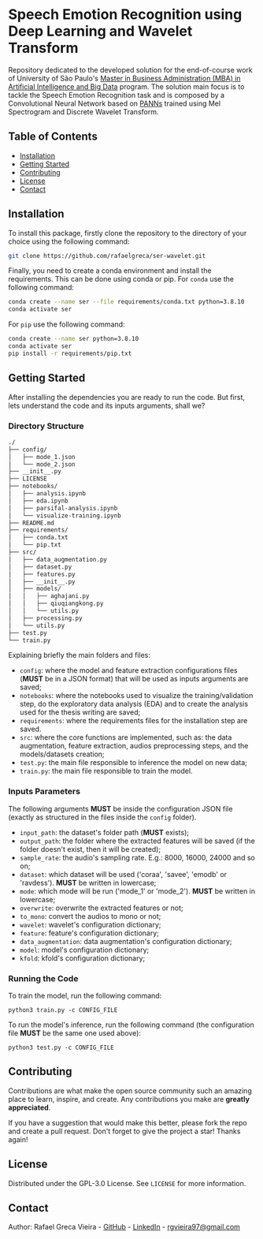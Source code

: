 # Speech Emotion Recognition using Deep Learning and Wavelet Transform

Repository dedicated to the developed solution for the end-of-course work of University of São Paulo's [Master in Business Administration (MBA) in Artificial Intelligence and Big Data](https://mba.iabigdata.icmc.usp.br/) program. The solution main focus is to tackle the Speech Emotion Recognition task and is composed by a Convolutional Neural Network based on [PANNs](https://github.com/qiuqiangkong/audioset_tagging_cnn) trained using Mel Spectrogram and Discrete Wavelet Transform.

## Table of Contents

- [Installation](#installation)
- [Getting Started](#getting-started)
- [Contributing](#contributing)
- [License](#license)
- [Contact](#contact)

## Installation

To install this package, firstly clone the repository to the directory of your choice using the following command:
```bash
git clone https://github.com/rafaelgreca/ser-wavelet.git
```

Finally, you need to create a conda environment and install the requirements. This can be done using conda or pip. For `conda` use the following command:
```bash
conda create --name ser --file requirements/conda.txt python=3.8.10
conda activate ser
```

For `pip` use the following command:
```bash
conda create --name ser python=3.8.10
conda activate ser
pip install -r requirements/pip.txt
```

## Getting Started

After installing the dependencies you are ready to run the code. But first, lets understand the code and its inputs arguments, shall we?

### Directory Structure

```bash
./
├── config/
│   ├── mode_1.json
│   └── mode_2.json
├── __init__.py
├── LICENSE
├── notebooks/
│   ├── analysis.ipynb
│   ├── eda.ipynb
│   ├── parsifal-analysis.ipynb
│   └── visualize-training.ipynb
├── README.md
├── requirements/
│   ├── conda.txt
│   └── pip.txt
├── src/
│   ├── data_augmentation.py
│   ├── dataset.py
│   ├── features.py
│   ├── __init__.py
│   ├── models/
│   │   ├── aghajani.py
│   │   ├── qiuqiangkong.py
│   │   └── utils.py
│   ├── processing.py
│   └── utils.py
├── test.py
└── train.py
```

Explaining briefly the main folders and files:

- `config`: where the model and feature extraction configurations files (**MUST** be in a JSON format) that will be used as inputs arguments are saved;
- `notebooks`: where the notebooks used to visualize the training/validation step, do the exploratory data analysis (EDA) and to create the analysis used for the thesis writing are saved;
- `requirements`: where the requirements files for the installation step are saved.
- `src`: where the core functions are implemented, such as: the data augmentation, feature extraction, audios preprocessing steps, and the models/datasets creation;
- `test.py`: the main file responsible to inference the model on new data;
- `train.py`: the main file responsible to train the model.

### Inputs Parameters

The following arguments **MUST** be inside the configuration JSON file (exactly as structured in the files inside the `config` folder).

- `input_path`: the dataset's folder path (**MUST** exists);
- `output_path`: the folder where the extracted features will be saved (if the folder doesn't exist, then it will be created);
- `sample_rate`: the audio's sampling rate. E.g.: 8000, 16000, 24000 and so on;
- `dataset`: which dataset will be used ('coraa', 'savee', 'emodb' or 'ravdess'). **MUST** be written in lowercase;
- `mode`: which mode will be run ('mode\_1' or 'mode\_2'). **MUST** be written in lowercase;
- `overwrite`: overwrite the extracted features or not;
- `to_mono`: convert the audios to mono or not;
- `wavelet`: wavelet's configuration dictionary;
- `feature`: feature's configuration dictionary;
- `data_augmentation`: data augmentation's configuration dictionary;
- `model`: model's configuration dictionary;
- `kfold`: kfold's configuration dictionary;

### Running the Code

To train the model, run the following command:
```python3
python3 train.py -c CONFIG_FILE
```

To run the model's inference, run the following command (the configuration file **MUST** be the same one used above):
```python3
python3 test.py -c CONFIG_FILE
```

## Contributing

Contributions are what make the open source community such an amazing place to learn, inspire, and create. Any contributions you make are **greatly appreciated**.

If you have a suggestion that would make this better, please fork the repo and create a pull request. Don't forget to give the project a star! Thanks again!

## License

Distributed under the GPL-3.0 License. See `LICENSE` for more information.

## Contact

Author: Rafael Greca Vieira - [GitHub](github.com/rafaelgreca/) - [LinkedIn](https://www.linkedin.com/in/rafaelgreca/) - rgvieira97@gmail.com